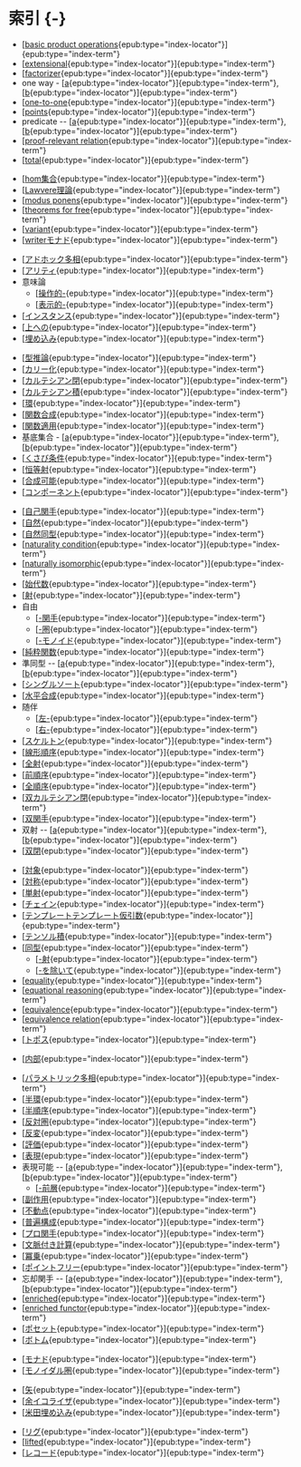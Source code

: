 
# 索引 {-}

<!-- -->
* [[basic product operations](#basic_product_operations){epub:type="index-locator"}]{epub:type="index-term"}
* [[extensional](#extensional){epub:type="index-locator"}]{epub:type="index-term"}
* [[factorizer](#factorizer){epub:type="index-locator"}]{epub:type="index-term"}
* one way - [[a](#one_way){epub:type="index-locator"}]{epub:type="index-term"}, [[b](#one_way2){epub:type="index-locator"}]{epub:type="index-term"}
* [[one-to-one](#one-to-one){epub:type="index-locator"}]{epub:type="index-term"}
* [[points](#point){epub:type="index-locator"}]{epub:type="index-term"}
* predicate -- [[a](#predicates){epub:type="index-locator"}]{epub:type="index-term"}, [[b](#predicate){epub:type="index-locator"}]{epub:type="index-term"}
* [[proof-relevant relation](#proof-relevant_relation){epub:type="index-locator"}]{epub:type="index-term"}
* [[total](#total){epub:type="index-locator"}]{epub:type="index-term"}

<!-- 英数 -->
* [[hom集合](#hom-set){epub:type="index-locator"}]{epub:type="index-term"}
* [[Lawvere理論](#lawvere_theory){epub:type="index-locator"}]{epub:type="index-term"}
* [[modus ponens](#modus_ponen){epub:type="index-locator"}]{epub:type="index-term"}
* [[theorems for free](#theorems_for_free){epub:type="index-locator"}]{epub:type="index-term"}
* [[variant](#variant){epub:type="index-locator"}]{epub:type="index-term"}
* [[writerモナド](#writer_monad){epub:type="index-locator"}]{epub:type="index-term"}

<!-- あ -->
* [[アドホック多相](#ad_hoc_polymorphism){epub:type="index-locator"}]{epub:type="index-term"}
* [[アリティ](#arity){epub:type="index-locator"}]{epub:type="index-term"}
* 意味論
  * [[操作的-](#operational_semantics){epub:type="index-locator"}]{epub:type="index-term"}
  * [[表示的-](#denotational_semantics){epub:type="index-locator"}]{epub:type="index-term"}
* [[インスタンス](#instance){epub:type="index-locator"}]{epub:type="index-term"}
* [[上への](#onto){epub:type="index-locator"}]{epub:type="index-term"}
* [[埋め込み](#embedding){epub:type="index-locator"}]{epub:type="index-term"}

<!-- か -->
* [[型推論](#type_inference){epub:type="index-locator"}]{epub:type="index-term"}
* [[カリー化](#currying){epub:type="index-locator"}]{epub:type="index-term"}
* [[カルテシアン閉](#Cartesian_closed){epub:type="index-locator"}]{epub:type="index-term"}
* [[カルテシアン積](#Cartesian_product){epub:type="index-locator"}]{epub:type="index-term"}
* [[環](#ring){epub:type="index-locator"}]{epub:type="index-term"}
* [[関数合成](#function_composition){epub:type="index-locator"}]{epub:type="index-term"}
* [[関数適用](#function_application){epub:type="index-locator"}]{epub:type="index-term"}
* 基底集合 - [[a](#underlying){epub:type="index-locator"}]{epub:type="index-term"}, [[b](#underlying_set){epub:type="index-locator"}]{epub:type="index-term"}
* [[くさび条件](#wedge_condition){epub:type="index-locator"}]{epub:type="index-term"}
* [[恒等射](#identity){epub:type="index-locator"}]{epub:type="index-term"}
* [[合成可能](#composable){epub:type="index-locator"}]{epub:type="index-term"}
* [[コンポーネント](#component){epub:type="index-locator"}]{epub:type="index-term"}

<!-- さ -->
* [[自己関手](#endofunctors){epub:type="index-locator"}]{epub:type="index-term"}
* [[自然](#natural){epub:type="index-locator"}]{epub:type="index-term"}
* [[自然同型](#natural_isomorphism){epub:type="index-locator"}]{epub:type="index-term"}
* [[naturality condition](#naturality_condition){epub:type="index-locator"}]{epub:type="index-term"}
* [[naturally isomorphic](#naturally_isomorphic){epub:type="index-locator"}]{epub:type="index-term"}
* [[始代数](#initial_algebra){epub:type="index-locator"}]{epub:type="index-term"}
* [[射](#morphism){epub:type="index-locator"}]{epub:type="index-term"}
* 自由
  * [[-関手](#free_functor){epub:type="index-locator"}]{epub:type="index-term"}
  * [[-圏](#free_category){epub:type="index-locator"}]{epub:type="index-term"}
  * [[-モノイド](#free_monoid){epub:type="index-locator"}]{epub:type="index-term"}
* [[純粋関数](#pure_function){epub:type="index-locator"}]{epub:type="index-term"}
* 準同型 -- [[a](#homomorphisms){epub:type="index-locator"}]{epub:type="index-term"}, [[b](#homomorphism){epub:type="index-locator"}]{epub:type="index-term"}
* [[シングルソート](#single-sorted){epub:type="index-locator"}]{epub:type="index-term"}
* [[水平合成](#horizontal_composition){epub:type="index-locator"}]{epub:type="index-term"}
* 随伴
  * [[左-](#left_adjoint){epub:type="index-locator"}]{epub:type="index-term"}
  * [[右-](#right_adjoint){epub:type="index-locator"}]{epub:type="index-term"}
* [[スケルトン](#skeleton){epub:type="index-locator"}]{epub:type="index-term"}
* [[線形順序](#linear_order){epub:type="index-locator"}]{epub:type="index-term"}
* [[全射](#surjective){epub:type="index-locator"}]{epub:type="index-term"}
* [[前順序](#preorder){epub:type="index-locator"}]{epub:type="index-term"}
* [[全順序](#total_order){epub:type="index-locator"}]{epub:type="index-term"}
* [[双カルテシアン閉](#bicartesian_closed){epub:type="index-locator"}]{epub:type="index-term"}
* [[双関手](#bifunctor){epub:type="index-locator"}]{epub:type="index-term"}
* 双射 -- [[a](#bijections){epub:type="index-locator"}]{epub:type="index-term"}, [[b](#bijection){epub:type="index-locator"}]{epub:type="index-term"}
* [[双閉](#biclosed){epub:type="index-locator"}]{epub:type="index-term"}

<!-- た -->
* [[対象](#object){epub:type="index-locator"}]{epub:type="index-term"}
* [[対称](#symmetric){epub:type="index-locator"}]{epub:type="index-term"}
* [[単射](#injective){epub:type="index-locator"}]{epub:type="index-term"}
* [[チェイン](#chain){epub:type="index-locator"}]{epub:type="index-term"}
* [[テンプレートテンプレート仮引数](#template_template_parameter){epub:type="index-locator"}]{epub:type="index-term"}
* [[テンソル積](#tensor_product){epub:type="index-locator"}]{epub:type="index-term"}
* [[同型](#isomorphic){epub:type="index-locator"}]{epub:type="index-term"}
  * [[-射](#isomorphism){epub:type="index-locator"}]{epub:type="index-term"}
  * [[-を除いて](#up_to_isomorphism){epub:type="index-locator"}]{epub:type="index-term"}
* [[equality](#equality){epub:type="index-locator"}]{epub:type="index-term"}
* [[equational reasoning](#equational_reasoning){epub:type="index-locator"}]{epub:type="index-term"}
* [[equivalence](#equivalence){epub:type="index-locator"}]{epub:type="index-term"}
* [[equivalence relation](#equivalence_relation){epub:type="index-locator"}]{epub:type="index-term"}
* [[トポス](#topos){epub:type="index-locator"}]{epub:type="index-term"}

<!-- な -->
* [[内部](#internal){epub:type="index-locator"}]{epub:type="index-term"}

<!-- は -->
* [[パラメトリック多相](#parametric_polymorphism){epub:type="index-locator"}]{epub:type="index-term"}
* [[半環](#semiring){epub:type="index-locator"}]{epub:type="index-term"}
* [[半順序](#partial_order){epub:type="index-locator"}]{epub:type="index-term"}
* [[反対圏](#opposite_category){epub:type="index-locator"}]{epub:type="index-term"}
* [[反変](#contravariant){epub:type="index-locator"}]{epub:type="index-term"}
* [[評価](#evaluation){epub:type="index-locator"}]{epub:type="index-term"}
* [[表現](#representation){epub:type="index-locator"}]{epub:type="index-term"}
* 表現可能 -- [[a](#representable){epub:type="index-locator"}]{epub:type="index-term"}, [[b](#representable2){epub:type="index-locator"}]{epub:type="index-term"}
  * [[-前層](#representable_presheaf){epub:type="index-locator"}]{epub:type="index-term"}
* [[副作用](#side_effect){epub:type="index-locator"}]{epub:type="index-term"}
* [[不動点](#fixed_point){epub:type="index-locator"}]{epub:type="index-term"}
* [[普遍構成](#universal_construction){epub:type="index-locator"}]{epub:type="index-term"}
* [[プロ関手](#profunctor){epub:type="index-locator"}]{epub:type="index-term"}
* [[文脈付き計算](#contextual_computation){epub:type="index-locator"}]{epub:type="index-term"}
* [[冪乗](#exponential){epub:type="index-locator"}]{epub:type="index-term"}
* [[ポイントフリー](#point-free){epub:type="index-locator"}]{epub:type="index-term"}
* 忘却関手 -- [[a](#forgetful_functor){epub:type="index-locator"}]{epub:type="index-term"}, [[b](#forgetful_functor2){epub:type="index-locator"}]{epub:type="index-term"}
* [[enriched](#enriched){epub:type="index-locator"}]{epub:type="index-term"}
* [[enriched functor](#enriched_functor){epub:type="index-locator"}]{epub:type="index-term"}
* [[ポセット](#poset){epub:type="index-locator"}]{epub:type="index-term"}
* [[ボトム](#bottom){epub:type="index-locator"}]{epub:type="index-term"}

<!-- ま -->
* [[モナド](#monad){epub:type="index-locator"}]{epub:type="index-term"}
* [[モノイダル圏](#monoidal_category){epub:type="index-locator"}]{epub:type="index-term"}

<!-- や -->
* [[矢](#arrow){epub:type="index-locator"}]{epub:type="index-term"}
* [[余イコライザ](#coequalizer){epub:type="index-locator"}]{epub:type="index-term"}
* [[米田埋め込み](#Yoneda_embedding){epub:type="index-locator"}]{epub:type="index-term"}

<!-- ら -->
* [[リグ](#rig){epub:type="index-locator"}]{epub:type="index-term"}
* [[lifted](#lifted){epub:type="index-locator"}]{epub:type="index-term"}
* [[レコード](#record){epub:type="index-locator"}]{epub:type="index-term"}

<!-- わ -->
